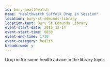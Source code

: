 ```yaml
---
id: bury-healthwatch
name: "Healthwatch Suffolk Drop In Session"
location: bury-st-edmunds-library
location-text: Bury St Edmunds Library
event-start-date: 2016-12-14
event-start-time: 0830
event-end-time: 1730
event-category: health
breadcrumb: y
---
```


Drop in for some health advice in the library foyer.
